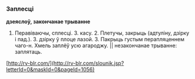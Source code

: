 ### Заплесці
**дзеяслоў, закончанае трыванне**

1. Перавіваючы, сплесці. З. касу. 2. Плетучы, закрыць (адтуліну, дзірку і пад.). З. дзірку ў плоце лазой. 3. Пакрыць густым перапляценнем чаго-н. Хмель заплёў усю агароджу. || незакончанае трыванне: заплятаць.

<a rel="author">[http://rv-blr.com/](http://rv-blr.com/slounik.jsp?letterId=0&maskId=0&pageId=1056)</a>
